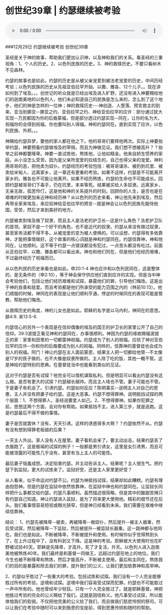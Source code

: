 # 创世纪39章 | 约瑟继续被考验

<audio style="width: 100%;" preload="false" controls controlslist="nodownload"><source src="https://cdn.simai.ml/audio/mp3/2019/191229_003.mp3" type="audio/mpeg">Your browser does not support the audio element.</audio>



###12月29日 约瑟继续被考验 创世纪39章


圣经是关于神的故事，帮助我们更加认识神，以及神和我们的关系。看圣经的三重视角：1、个人的历史。2、以色列民族的历史。3、神的救赎历史。不要只看树木不见森林。

约瑟的故事也是如此。约瑟的历史是从被父亲宠爱到被法老宠爱的历史，中间历经考验；以色列民族的历史从先祖亚伯拉罕开始、以撒、雅各、12个儿子。。现在讲如何到了埃及。。。创世记的听众就是已经出埃及进入旷野，还没有进入神要赐给他们的迦南美地的以色列人，他们未必知道自己的民族是怎么来的，怎么到了这个地步，他们的神是怎样的一位神；神的救赎历史---神创造、人堕落、预言救主的到来、亚当到挪亚--挪亚之约、亚伯拉罕之约、神给亚伯拉罕的应许：部分通过犹大实现--万民都因为你的后裔蒙福，但是部分透过约瑟实现--同在，让你的名为大，祝福你的会得到祝福，你也要叫别人得福。神和约瑟同在。直到实现了应许。以色列民族、外邦。。。

神赐给约瑟异梦，要他的家人都在他之下。他的哥哥们要拜他两次。实际上神要抬举约瑟，神要预备约瑟做埃及的宰相，而且为神做见证。我们想不想被高升？？抬举之前神都要降卑。神要一直试炼他，熬炼他，让他如精金。他来自娇生惯养的家庭。从小没怎么受苦。因为是父亲所宠爱的拉结生的，自己也得父亲的宠爱。神利用哥哥的恶，把他卖为奴仆。约瑟经历的考验包括：被哥哥谋杀、被扔到坑里、被卖给米甸人、远离家乡，这一章还有更重的考验。如果不这样，约瑟是不可能离开家乡的。雅各也不可能让他离开。如果不经历熬炼，约瑟的生命也不可能成长。回顾约瑟被哥哥们下毒手，仍在坑里，本来等死。结果被买给人多奴隶。远离家乡，无亲无故，孤苦伶仃。这是他和神的关系提升的时刻。回顾你的人生，是否也是在艰难的时候更加亲近神和经历神？从以色列的历史来看，神让他先来到埃及，然后再带全家来埃及，来应验神给亚伯拉罕的预言--就是神会让以色列民族先服侍他国，受苦，然后才来到美好的地方。

约瑟被卖到埃及做了奴隶，而且主人是法老的护卫长--这是什么角色？法老护卫队的首领。家奴不是一个好干的角色，也不是近代的奴隶。约瑟从来没有做过奴隶，甚至家务活都干得不多。从被宠爱的变为被人使唤的。可以设想，约瑟得有多依靠神，才能把事情做好。这个故事的核心词就是神和约瑟同在。约瑟信靠神，神和他同在，让他顺利。这不等于约瑟一点错误都没有犯过，一点苦头都没有吃过。前面从亚伯拉罕、以撒、雅各都可以看出来。神也和他们同在，但是他们也经历艰难，不过最终经历了祝福而已。

从以色列民的历史来看也是如此。申20:1-4 神也应许和以色列民同在，这是整体的，是无条件的（申2:10），等于神会保守供应他们直到应许的实现。但是当中神会考验他们，包括让他们经历艰难和试探，暴露他们的罪，引导他们悔改。这是出于神的良善和慈爱。而且考验都是他们所承受的能力范围之内的（林前10:13）。他们顺服的时候，神同在的表现是让他们顺利亨通，悖逆的时候同在的表现可能是管教，帮助他们悔改。

从救赎历史的角度，神的儿女也是如此。耶稣的名字是以马内利，神同在的意思。腓4:9. 来13:5-6.

约瑟信心的另外一个表现是在信仰偶像的埃及的国王的护卫长的家里公开了自己的信仰。39:3波提乏看见神和约瑟同在，办事很顺利。神因为约瑟的缘故赐福波提乏的家：家里和田里的一切都蒙神祝福。约瑟成为了别人的祝福。应验了神对亚伯拉罕的应许--你和你的后裔要成为别人的祝福。同样的，信靠神的基督徒也会成为别人的祝福。阿门！神让约瑟在主人面前蒙恩，结果主人把一切都给他管--不太像是17岁的孩子做的，也不大像是奴隶所做的。主人除了吃的饭，其他一概不管。这是神给约瑟特别的恩典。在基督徒当中也能看到类似的见证。

这对于约瑟是否有试探？他完全可以借机谋取私利。但是明显可以看出约瑟没有这么做。是否有更大的试探？约瑟越长越帅。而且主人啥也不管。妻子可能也不管。于是妻子有机会了。引诱约瑟。约瑟如何反应？陈明事实--说明主人对自己的恩惠，主人并没有把妻子给约瑟。这是大恶事。约瑟不想得罪神。说明抵挡试探的两个层面：1、不想得罪人，圣经说要爱人如己。2、不想得罪神。如果你犯罪之前，思想这两个方面，会对你有帮助。如果抵挡不主，进入第三步，就是逃跑。这是约瑟最后不得不做的事情。

妻子是否就罢休？没有，天天引诱。这样的诱惑得多大啊？？约瑟依然不从。约瑟有没有想到得罪老板娘的后果？

一天主人外出。家人没有人在屋里。妻子看机会来了。要主动出击。结果约瑟丢了衣服跑了。这是极端的试探的例子！一般都是男引诱女，这里是女引诱男，而且可能被泄露的可能性几乎没有，甚至有当上主人的可能性。

最后妻子恼羞成怒。决定陷害约瑟。并主动告诉主人。结果呢？主人很生气。把约瑟下到监狱。更大的试炼来了。监狱好受，还是主人家里更好受？

从人看来，似乎命运对约瑟不公。约瑟为神抵挡试探，结果却如此糟糕。约瑟有理由抱怨神。但是约瑟在监狱中依然依靠神，在监狱中神也和约瑟同在。让监狱长同样把什么事都交给约瑟。约瑟凡事顺利。虽然描述很简略，但是其中的酸甜苦辣只有约瑟自己知道。神让约瑟进入监狱，是为了将来更大使用他。精彩的细节还在后头。我们看事情容易短视或眼光狭窄，但是神已经看到未来。我们需要在艰难中继续信靠神。

结论：
1、约瑟先被降卑--被卖，再被降卑--做奴仆，然后提升--被主人器重，然后受试探，然后被降卑--下监狱，然后被提升--被监狱长器重。这一路神都与他同在。我们也是如此。不断被降卑，不断被提升和使用。有时候你似乎觉得熬到头了，在上升过程中了，没有料到又下降。这是神的考验。耶稣被大大使用时也在旷野被试验40天。耶稣是先降卑，才高升。死了才复活，升天。以色列人进入迦南美地被熬炼40年。我们最终是和基督一同做王，远超过约瑟在地上的地位。我们今生也被不断降卑和熬炼，然后才能高升，不断被主使用，最后和主同在。熬炼我们的目的是暴露和除去我们的罪，提升我们的公义，让我们更加依靠神和高举神。

2、约瑟似乎胜过了一些重大的考验。包括试炼和试探。我们没有一个人完全能够胜过所有的考验，逆境和试探。逆境中我们容易受试探而犯罪。约瑟也不可能胜过一声中所有的。他也曾经年少轻狂。只有一个人完全胜过了。就是耶稣基督。神把他胜过考验的完全的公义赐给了我们。这就是因信称义。他凡事受过试探，所以能体恤我们的软弱。不仅把他完美的公义给了我们，而且做我们慈悲怜悯的祭司，可以让我们在考验中随时可以来到施恩的宝座前，得到恩惠怜悯和随时的帮助。